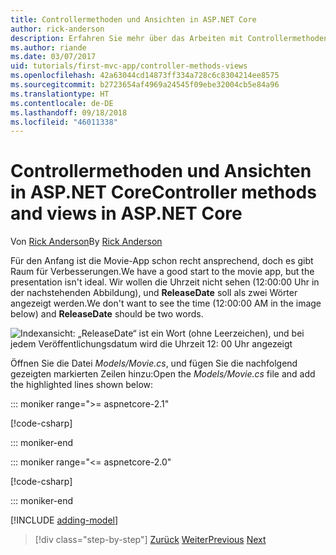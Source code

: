 ```yaml
---
title: Controllermethoden und Ansichten in ASP.NET Core
author: rick-anderson
description: Erfahren Sie mehr über das Arbeiten mit Controllermethoden, Ansichten und DataAnnotation-Objekten in ASP.NET Core.
ms.author: riande
ms.date: 03/07/2017
uid: tutorials/first-mvc-app/controller-methods-views
ms.openlocfilehash: 42a63044cd14873ff334a728c6c8304214ee8575
ms.sourcegitcommit: b2723654af4969a24545f09ebe32004cb5e84a96
ms.translationtype: HT
ms.contentlocale: de-DE
ms.lasthandoff: 09/18/2018
ms.locfileid: "46011338"
---
```

# <a name="controller-methods-and-views-in-aspnet-core"></a><span data-ttu-id="ff9d7-103">Controllermethoden und Ansichten in ASP.NET Core</span><span class="sxs-lookup"><span data-stu-id="ff9d7-103">Controller methods and views in ASP.NET Core</span></span>

<span data-ttu-id="ff9d7-104">Von [Rick Anderson](https://twitter.com/RickAndMSFT)</span><span class="sxs-lookup"><span data-stu-id="ff9d7-104">By [Rick Anderson](https://twitter.com/RickAndMSFT)</span></span>

<span data-ttu-id="ff9d7-105">Für den Anfang ist die Movie-App schon recht ansprechend, doch es gibt Raum für Verbesserungen.</span><span class="sxs-lookup"><span data-stu-id="ff9d7-105">We have a good start to the movie app, but the presentation isn't ideal.</span></span> <span data-ttu-id="ff9d7-106">Wir wollen die Uhrzeit nicht sehen (12:00:00 Uhr in der nachstehenden Abbildung), und **ReleaseDate** soll als zwei Wörter angezeigt werden.</span><span class="sxs-lookup"><span data-stu-id="ff9d7-106">We don't want to see the time (12:00:00 AM in the image below) and **ReleaseDate** should be two words.</span></span>

![Indexansicht: „ReleaseDate“ ist ein Wort (ohne Leerzeichen), und bei jedem Veröffentlichungsdatum wird die Uhrzeit 12: 00 Uhr angezeigt](working-with-sql/_static/m55.png)

<span data-ttu-id="ff9d7-108">Öffnen Sie die Datei *Models/Movie.cs*, und fügen Sie die nachfolgend gezeigten markierten Zeilen hinzu:</span><span class="sxs-lookup"><span data-stu-id="ff9d7-108">Open the *Models/Movie.cs* file and add the highlighted lines shown below:</span></span>

::: moniker range=">= aspnetcore-2.1"

[!code-csharp[](start-mvc/sample/MvcMovie21/Models/MovieDateFixed.cs?name=snippet_1&highlight=2,3,12-13,17)]

::: moniker-end

::: moniker range="<= aspnetcore-2.0"

[!code-csharp[](start-mvc/sample/MvcMovie/Models/MovieDateWithExtraUsings.cs?name=snippet_1&highlight=13-14)]

::: moniker-end

[!INCLUDE [adding-model](~/includes/mvc-intro/controller-methods-views.md)]

> [!div class="step-by-step"]
> <span data-ttu-id="ff9d7-109">[Zurück](working-with-sql.md)
> [Weiter](search.md)</span><span class="sxs-lookup"><span data-stu-id="ff9d7-109">[Previous](working-with-sql.md)
[Next](search.md)</span></span>  
